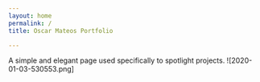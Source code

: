 ```yaml
---
layout: home
permalink: /
title: Oscar Mateos Portfolio

---
```

A simple and elegant page used specifically to spotlight projects.
![2020-01-03-530553.png]


